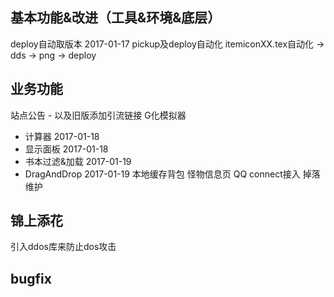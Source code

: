 ## 基本功能&改进（工具&环境&底层）
deploy自动取版本 2017-01-17
pickup及deploy自动化
itemiconXX.tex自动化 -> dds -> png -> deploy

## 业务功能
站点公告 - 以及旧版添加引流链接
G化模拟器
* 计算器  2017-01-18
* 显示面板 2017-01-18
* 书本过滤&加载 2017-01-19
* DragAndDrop 2017-01-19
本地缓存背包
怪物信息页
QQ connect接入
掉落维护

## 锦上添花
引入ddos库来防止dos攻击

## bugfix